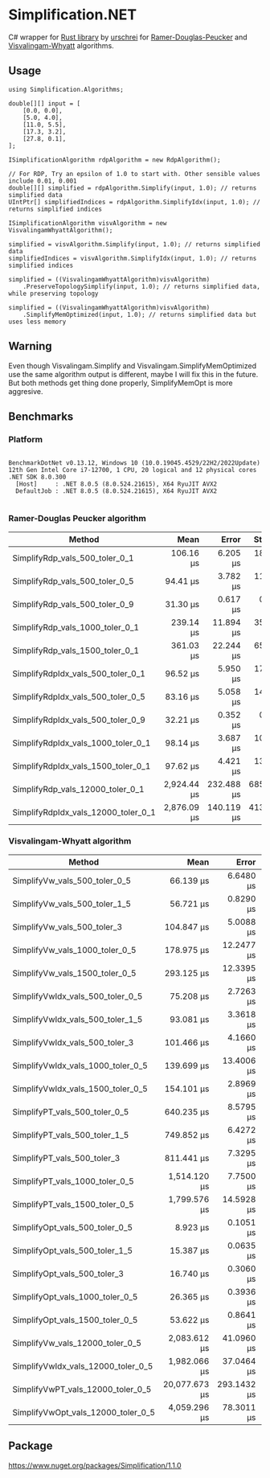 # Simplification.NET
C# wrapper for [Rust library](https://github.com/urschrei/rdp/tree/master) by [urschrei](https://github.com/urschrei) for [Ramer-Douglas-Peucker](https://en.wikipedia.org/wiki/Ramer%E2%80%93Douglas%E2%80%93Peucker_algorithm) and [Visvalingam-Whyatt](https://en.wikipedia.org/wiki/Visvalingam%E2%80%93Whyatt_algorithm) algorithms.

## Usage

```
using Simplification.Algorithms;

double[][] input = [
    [0.0, 0.0],
    [5.0, 4.0],
    [11.0, 5.5],
    [17.3, 3.2],
    [27.8, 0.1],
];

ISimplificationAlgorithm rdpAlgorithm = new RdpAlgorithm();

// For RDP, Try an epsilon of 1.0 to start with. Other sensible values include 0.01, 0.001
double[][] simplified = rdpAlgorithm.Simplify(input, 1.0); // returns simplified data
UIntPtr[] simplifiedIndices = rdpAlgorithm.SimplifyIdx(input, 1.0); // returns simplified indices

ISimplificationAlgorithm visvAlgorithm = new VisvalingamWhyattAlgorithm();

simplified = visvAlgorithm.Simplify(input, 1.0); // returns simplified data
simplifiedIndices = visvAlgorithm.SimplifyIdx(input, 1.0); // returns simplified indices

simplified = ((VisvalingamWhyattAlgorithm)visvAlgorithm)
    .PreserveTopologySimplify(input, 1.0); // returns simplified data, while preserving topology
	
simplified = ((VisvalingamWhyattAlgorithm)visvAlgorithm)
    .SimplifyMemOptimized(input, 1.0); // returns simplified data but uses less memory
```

## Warning
Even though Visvalingam.Simplify and Visvalingam.SimplifyMemOptimized use the same algorithm output is different, maybe I will fix this in the future. But both methods get thing done properly, SimplifyMemOpt is more aggresive.

## Benchmarks

### Platform
```

BenchmarkDotNet v0.13.12, Windows 10 (10.0.19045.4529/22H2/2022Update)
12th Gen Intel Core i7-12700, 1 CPU, 20 logical and 12 physical cores
.NET SDK 8.0.300
  [Host]     : .NET 8.0.5 (8.0.524.21615), X64 RyuJIT AVX2
  DefaultJob : .NET 8.0.5 (8.0.524.21615), X64 RyuJIT AVX2


```

### Ramer-Douglas Peucker algorithm
| Method                              | Mean        | Error      | StdDev     | Median      | Gen0    | Gen1    | Gen2    | Allocated  |
|------------------------------------ |------------:|-----------:|-----------:|------------:|--------:|--------:|--------:|-----------:|
| SimplifyRdp_vals_500_toler_0_1      |   106.16 μs |   6.205 μs |  18.295 μs |   113.56 μs |  3.7842 |       - |       - |   48.54 KB |
| SimplifyRdp_vals_500_toler_0_5      |    94.41 μs |   3.782 μs |  11.152 μs |    98.04 μs |  3.4180 |       - |       - |   44.18 KB |
| SimplifyRdp_vals_500_toler_0_9      |    31.30 μs |   0.617 μs |   0.547 μs |    31.30 μs |  2.9297 |       - |       - |   37.71 KB |
| SimplifyRdp_vals_1000_toler_0_1     |   239.14 μs |  11.894 μs |  35.070 μs |   255.49 μs |  7.5684 |  0.2441 |       - |   98.32 KB |
| SimplifyRdp_vals_1500_toler_0_1     |   361.03 μs |  22.244 μs |  65.588 μs |   391.00 μs | 11.4746 |  0.7324 |       - |  146.98 KB |
| SimplifyRdpIdx_vals_500_toler_0_1   |    96.52 μs |   5.950 μs |  17.545 μs |   104.72 μs |  2.9297 |       - |       - |   37.45 KB |
| SimplifyRdpIdx_vals_500_toler_0_5   |    83.16 μs |   5.058 μs |  14.914 μs |    88.48 μs |  2.8687 |       - |       - |   36.73 KB |
| SimplifyRdpIdx_vals_500_toler_0_9   |    32.21 μs |   0.352 μs |   0.329 μs |    32.16 μs |  2.7466 |       - |       - |   35.65 KB |
| SimplifyRdpIdx_vals_1000_toler_0_1  |    98.14 μs |   3.687 μs |  10.871 μs |   101.13 μs |  2.9297 |       - |       - |   37.45 KB |
| SimplifyRdpIdx_vals_1500_toler_0_1  |    97.62 μs |   4.421 μs |  13.036 μs |   101.07 μs |  2.9297 |       - |       - |   37.45 KB |
| SimplifyRdp_vals_12000_toler_0_1    | 2,924.44 μs | 232.488 μs | 685.497 μs | 3,066.83 μs | 89.8438 | 27.3438 | 27.3438 | 1115.11 KB |
| SimplifyRdpIdx_vals_12000_toler_0_1 | 2,876.09 μs | 140.119 μs | 413.143 μs | 2,997.48 μs | 74.2188 | 29.2969 | 29.2969 |  889.06 KB |


### Visvalingam-Whyatt algorithm
| Method                             | Mean          | Error       | StdDev      | Median        | Gen0     | Gen1     | Gen2    | Allocated  |
|----------------------------------- |--------------:|------------:|------------:|--------------:|---------:|---------:|--------:|-----------:|
| SimplifyVw_vals_500_toler_0_5      |     66.139 μs |   6.6480 μs |  19.6018 μs |     48.873 μs |   3.4180 |        - |       - |   44.18 KB |
| SimplifyVw_vals_500_toler_1_5      |     56.721 μs |   0.8290 μs |   0.7349 μs |     56.861 μs |   3.1128 |        - |       - |   40.38 KB |
| SimplifyVw_vals_500_toler_3        |    104.847 μs |   5.0088 μs |  14.7685 μs |    111.347 μs |   2.9297 |        - |       - |   37.62 KB |
| SimplifyVw_vals_1000_toler_0_5     |    178.975 μs |  12.2477 μs |  36.1126 μs |    196.876 μs |   6.7139 |   0.1221 |       - |   86.13 KB |
| SimplifyVw_vals_1500_toler_0_5     |    293.125 μs |  12.3395 μs |  36.3833 μs |    306.644 μs |  10.0098 |   0.4883 |       - |   130.8 KB |
| SimplifyVwIdx_vals_500_toler_0_5   |     75.208 μs |   2.7263 μs |   8.0384 μs |     77.788 μs |   2.8687 |        - |       - |   36.73 KB |
| SimplifyVwIdx_vals_500_toler_1_5   |     93.081 μs |   3.3618 μs |   9.9122 μs |     96.659 μs |   2.8076 |        - |       - |   36.09 KB |
| SimplifyVwIdx_vals_500_toler_3     |    101.466 μs |   4.1660 μs |  12.2836 μs |    105.068 μs |   2.7466 |        - |       - |   35.63 KB |
| SimplifyVwIdx_vals_1000_toler_0_5  |    139.699 μs |  13.4006 μs |  39.5119 μs |    143.750 μs |   5.6152 |   0.1221 |       - |   73.02 KB |
| SimplifyVwIdx_vals_1500_toler_0_5  |    154.101 μs |   2.8969 μs |   2.8451 μs |    153.841 μs |   8.5449 |   0.2441 |       - |  109.76 KB |
| SimplifyPT_vals_500_toler_0_5      |    640.235 μs |   8.5795 μs |   7.6055 μs |    639.373 μs |   2.9297 |        - |       - |   42.21 KB |
| SimplifyPT_vals_500_toler_1_5      |    749.852 μs |   6.4272 μs |   6.0120 μs |    749.961 μs |   2.9297 |        - |       - |   39.07 KB |
| SimplifyPT_vals_500_toler_3        |    811.441 μs |   7.3295 μs |   6.8561 μs |    809.506 μs |   2.9297 |        - |       - |   37.43 KB |
| SimplifyPT_vals_1000_toler_0_5     |  1,514.120 μs |   7.7500 μs |   7.2494 μs |  1,512.980 μs |   5.8594 |        - |       - |   84.73 KB |
| SimplifyPT_vals_1500_toler_0_5     |  1,799.576 μs |  14.5928 μs |  13.6501 μs |  1,798.862 μs |   9.7656 |        - |       - |  128.98 KB |
| SimplifyOpt_vals_500_toler_0_5     |      8.923 μs |   0.1051 μs |   0.0932 μs |      8.896 μs |   0.3052 |        - |       - |    3.96 KB |
| SimplifyOpt_vals_500_toler_1_5     |     15.387 μs |   0.0635 μs |   0.0530 μs |     15.392 μs |   0.3052 |        - |       - |    3.96 KB |
| SimplifyOpt_vals_500_toler_3       |     16.740 μs |   0.3060 μs |   0.2862 μs |     16.630 μs |   0.3052 |        - |       - |    3.96 KB |
| SimplifyOpt_vals_1000_toler_0_5    |     26.365 μs |   0.3936 μs |   0.3489 μs |     26.364 μs |   0.6104 |        - |       - |    7.87 KB |
| SimplifyOpt_vals_1500_toler_0_5    |     53.622 μs |   0.8641 μs |   0.7660 μs |     53.608 μs |   0.9155 |        - |       - |   11.77 KB |
| SimplifyVw_vals_12000_toler_0_5    |  2,083.612 μs |  41.0960 μs |  47.3263 μs |  2,086.235 μs |  85.9375 |  27.3438 | 27.3438 | 1015.87 KB |
| SimplifyVwIdx_vals_12000_toler_0_5 |  1,982.066 μs |  37.0464 μs |  34.6532 μs |  1,984.961 μs |  62.5000 |  27.3438 | 27.3438 |  872.52 KB |
| SimplifyVwPT_vals_12000_toler_0_5  | 20,077.673 μs | 293.1432 μs | 259.8638 μs | 20,038.420 μs |  62.5000 |        - |       - | 1004.39 KB |
| SimplifyVwOpt_vals_12000_toler_0_5 |  4,059.296 μs |  78.3011 μs |  80.4094 μs |  4,053.321 μs | 140.6250 | 140.6250 | 23.4375 |   93.83 KB |

## Package
https://www.nuget.org/packages/Simplification/1.1.0
